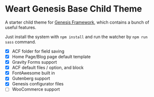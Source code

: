 # Weart Genesis Base Child Theme

A starter child theme for [Genesis Framework](https://studiopress.com/), which contains a bunch of useful features. 

Just install the system with `npm install` and run the watcher by `npm run sass` command.

- [x] ACF folder for field saving
- [x] Home Page/Blog page default template
- [x] Gravity Forms support
- [x] ACF default files / option, and block
- [x] FontAwesome built in
- [x] Gutenberg support
- [x] Genesis configurator files
- [ ] WooCommerce support